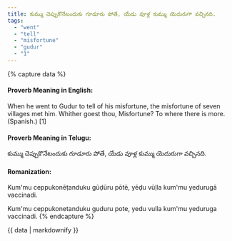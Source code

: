```yaml
---
title: కుమ్ము చెప్పుకొనేటందుకు గూడూరు పోతే, యేడు వూళ్ల కుమ్ము యెదురుగా వచ్చినది.
tags:
  - "went"
  - "tell"
  - "misfortune"
  - "gudur"
  - "1"
---
```


{% capture data %}
#### Proverb Meaning in English:
When he went to Gudur to tell of his misfortune, the misfortune of seven villages met him.
Whither goest thou, Misfortune? To where there is more. (Spanish.) [1]

#### Proverb Meaning in Telugu:
కుమ్ము చెప్పుకొనేటందుకు గూడూరు పోతే, యేడు వూళ్ల కుమ్ము యెదురుగా వచ్చినది.

#### Romanization:
Kum'mu ceppukonēṭanduku gūḍūru pōtē, yēḍu vūḷla kum'mu yedurugā vaccinadi.

Kum'mu ceppukonetanduku guduru pote, yedu vulla kum'mu yeduruga vaccinadi.
{% endcapture %}

{{ data | markdownify }}

